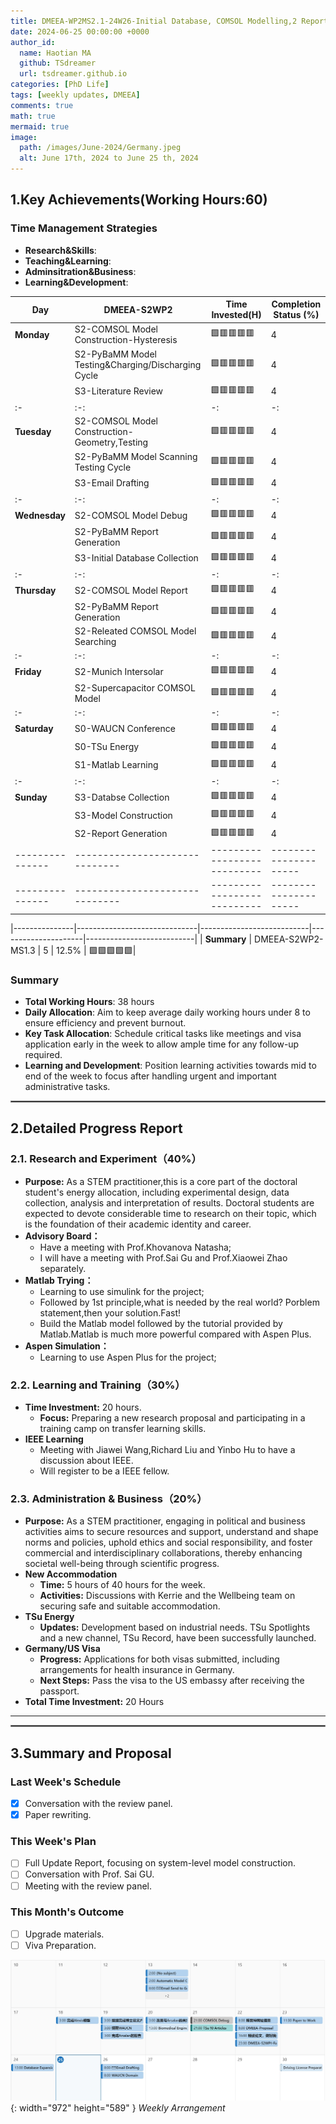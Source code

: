 ```yaml
---
title: DMEEA-WP2MS2.1-24W26-Initial Database, COMSOL Modelling,2 Reports
date: 2024-06-25 00:00:00 +0000
author_id:
  name: Haotian MA
  github: TSdreamer
  url: tsdreamer.github.io
categories: [PhD Life]
tags: [weekly updates, DMEEA]
comments: true
math: true
mermaid: true
image:
  path: /images/June-2024/Germany.jpeg
  alt: June 17th, 2024 to June 25 th, 2024
---
```


## 1.Key Achievements(Working Hours:60)
### Time Management Strategies
- **Research&Skills**: 
- **Teaching&Learning**: 
- **Adminsitration&Business**: 
- **Learning&Development**: 

| **Day**       | **DMEEA-S2WP2**     | **Time Invested(H)** | **Completion Status (%)** |
|---------------|------------------------------|---------------------------|---------------------------|
| **Monday**    | S2-COMSOL Model Construction-Hysteresis| 🟩🟥🟥🟥🟥                       |4 |
|               | S2-PyBaMM Model Testing&Charging/Discharging Cycle| 🟩🟥🟥🟥🟥                       |4 |
|               | S3-Literature Review              | 🟩🟥🟥🟥🟥                       |4 |
:-|:-:|-:|-:|
| **Tuesday**   | S2-COMSOL Model Construction-Geometry,Testing       | 🟩🟥🟥🟥🟥                       |4 |
|               | S2-PyBaMM Model Scanning Testing Cycle     | 🟩🟥🟥🟥🟥                       |4 |
|               | S3-Email Drafting      | 🟩🟥🟥🟥🟥                       |4 |
:-|:-:|-:|-:|
| **Wednesday** | S2-COMSOL Model Debug               | 🟩🟥🟥🟥🟥                       |4 |
|               | S2-PyBaMM Report Generation       | 🟩🟥🟥🟥🟥                       |4 |
|               | S3-Initial Database Collection    | 🟩🟥🟥🟥🟥                       |4 |
:-|:-:|-:|-:|
| **Thursday**  | S2-COMSOL Model Report                | 🟩🟥🟥🟥🟥                       |4 |
|               | S2-PyBaMM Report Generation     | 🟩🟥🟥🟥🟥                       |4 |
|               | S2-Releated COMSOL Model Searching     | 🟩🟥🟥🟥🟥                       |4 |
:-|:-:|-:|-:|
| **Friday**    | S2-Munich Intersolar                | 🟩🟥🟥🟥🟥                       |4 |
|               | S2-Supercapacitor COMSOL Model     | 🟩🟥🟥🟥🟥                       |4 |
:-|:-:|-:|-:|
| **Saturday**  | S0-WAUCN Conference                |  🟩🟥🟥🟥🟥                       |4 |
|               | S0-TSu Energy    | 🟩🟥🟥🟥🟥                       |4 |
|               | S1-Matlab Learning              | 🟩🟥🟥🟥🟥                       |4 |
:-|:-:|-:|-:|
| **Sunday**    | S3-Databse Collection              | 🟩🟥🟥🟥🟥                       |4 |
|               | S3-Model Construction     | 🟩🟥🟥🟥🟥                       |4 |
|               | S2-Report Generation             | 🟩🟥🟥🟥🟥                       |4 |
|---------------|------------------------------|---------------------------|---------------------|---------------------------|
|---------------|------------------------------|---------------------------|---------------------|---------------------------|

|---------------|------------------------------|---------------------------|---------------------|---------------------------|
| **Summary**  | DMEEA-S2WP2-MS1.3        | 5                         | 12.5%               | 🟩🟩🟩🟩🟩|

### Summary
- **Total Working Hours**: 38 hours
- **Daily Allocation**: Aim to keep average daily working hours under 8 to ensure efficiency and prevent burnout.
- **Key Task Allocation**: Schedule critical tasks like meetings and visa application early in the week to allow ample time for any follow-up required.
- **Learning and Development**: Position learning activities towards mid to end of the week to focus after handling urgent and important administrative tasks.

<hr style="border: 1px solid gray;">

## **2.Detailed Progress Report**
### **2.1. Research and Experiment（40%）**
- **Purpose:** As a STEM practitioner,this is a core part of the doctoral student's energy allocation, including experimental design, data collection, analysis and interpretation of results. Doctoral students are expected to devote considerable time to research on their topic, which is the foundation of their academic identity and career.
- **Advisory Board：**
  - Have a meeting with Prof.Khovanova Natasha;
  - I will have a meeting with Prof.Sai Gu and Prof.Xiaowei Zhao separately.
- **Matlab Trying：**
  - Learning to use simulink for the project;
  - Followed by 1st principle,what is needed by the real world? Porblem statement,then your solution.Fast!
  - Build the Matlab model followed by the tutorial provided by Matlab.Matlab is much more powerful compared with Aspen Plus.
- **Aspen Simulation：**
  - Learning to use Aspen Plus for the project;


### **2.2. Learning and Training（30%）**
- **Time Investment:** 20 hours.
  - **Focus:** Preparing a new research proposal and participating in a training camp on transfer learning skills.
- **IEEE Learning**
  - Meeting with Jiawei Wang,Richard Liu and Yinbo Hu to have a discussion about IEEE. 
  - Will register to be a IEEE fellow.



### **2.3. Administration & Business（20%）**
- **Purpose:** As a STEM practitioner, engaging in political and business activities aims to secure resources and support, understand and shape norms and policies, uphold ethics and social responsibility, and foster commercial and interdisciplinary collaborations, thereby enhancing societal well-being through scientific progress.
- **New Accommodation**
  - **Time:** 5 hours of 40 hours for the week.
  - **Activities:** Discussions with Kerrie and the Wellbeing team on securing safe and suitable accommodation.
- **TSu Energy**
  - **Updates:** Development based on industrial needs. TSu Spotlights and a new channel, TSu Record, have been successfully launched.
- **Germany/US Visa**
  - **Progress:** Applications for both visas submitted, including arrangements for health insurance in Germany.
  - **Next Steps:** Pass the visa to the US embassy after receiving the passport.
- **Total Time Investment:** 20 Hours
---
<hr style="border: 1px solid gray;">

## **3.Summary and Proposal**
### **Last Week's Schedule**
- [x] Conversation with the review panel.
- [x] Paper rewriting.
### **This Week's Plan**
- [ ] Full Update Report, focusing on system-level model construction.
- [ ] Conversation with Prof. Sai GU.
- [ ] Meeting with the review panel.
### **This Month's Outcome**
- [ ] Upgrade materials.
- [ ] Viva Preparation.

![Desktop View](/images/June-2024/1706-2506.png){: width="972" height="589" }
_Weekly Arrangement_


